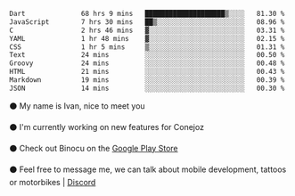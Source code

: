 <!--START_SECTION:waka-->

```txt
Dart              68 hrs 9 mins   ████████████████████▒░░░░   81.30 %
JavaScript        7 hrs 30 mins   ██▒░░░░░░░░░░░░░░░░░░░░░░   08.96 %
C                 2 hrs 46 mins   ▓░░░░░░░░░░░░░░░░░░░░░░░░   03.31 %
YAML              1 hr 48 mins    ▓░░░░░░░░░░░░░░░░░░░░░░░░   02.15 %
CSS               1 hr 5 mins     ▒░░░░░░░░░░░░░░░░░░░░░░░░   01.31 %
Text              24 mins         ░░░░░░░░░░░░░░░░░░░░░░░░░   00.50 %
Groovy            24 mins         ░░░░░░░░░░░░░░░░░░░░░░░░░   00.48 %
HTML              21 mins         ░░░░░░░░░░░░░░░░░░░░░░░░░   00.43 %
Markdown          19 mins         ░░░░░░░░░░░░░░░░░░░░░░░░░   00.39 %
JSON              14 mins         ░░░░░░░░░░░░░░░░░░░░░░░░░   00.30 %
```

<!--END_SECTION:waka-->

⚫ My name is Ivan, nice to meet you

⚫ I'm currently working on new features for Conejoz

⚫ Check out Binocu on the [Google Play Store](https://play.google.com/store/apps/dev?id=8134108822411179352)

⚫ Feel free to message me, we can talk about mobile development, tattoos or motorbikes | [Discord](https://discord.com/invite/M4wTh36A3N)
